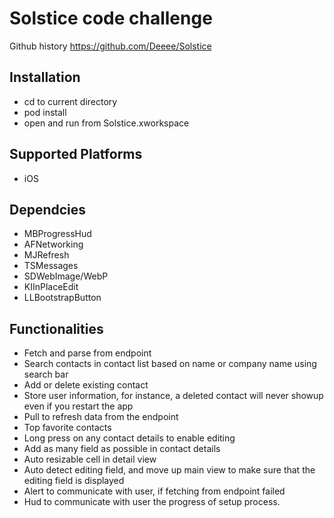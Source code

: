 # Solstice code challenge

Github history https://github.com/Deeee/Solstice

## Installation
- cd to current directory
- pod install
- open and run from Solstice.xworkspace

## Supported Platforms

- iOS

## Dependcies

- MBProgressHud
- AFNetworking
- MJRefresh
- TSMessages
- SDWebImage/WebP
- KIInPlaceEdit
- LLBootstrapButton

## Functionalities

- Fetch and parse from endpoint
- Search contacts in contact list based on name or company name using search bar
- Add or delete existing contact
- Store user information, for instance, a deleted contact will never showup even if you restart the app
- Pull to refresh data from the endpoint
- Top favorite contacts
- Long press on any contact details to enable editing
- Add as many field as possible in contact details
- Auto resizable cell in detail view
- Auto detect editing field, and move up main view to make sure that the editing field is displayed
- Alert to communicate with user, if fetching from endpoint failed
- Hud to communicate with user the progress of setup process.